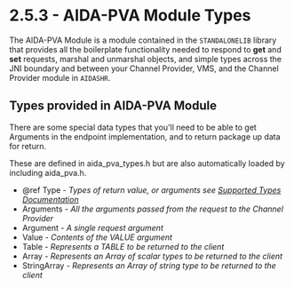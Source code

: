 # 2.5.3 - AIDA-PVA Module Types

The AIDA-PVA Module is a module contained in the `STANDALONELIB` library that provides all the boilerplate functionality
needed to respond to **get** and **set** requests, marshal and unmarshal objects, and simple types across the JNI
boundary and between your Channel Provider, VMS, and the Channel Provider module in `AIDASHR`.

## Types provided in AIDA-PVA Module

There are some special data types that you'll need to be able to get Arguments in the endpoint implementation, and to
return package up data for return.

These are defined in aida_pva_types.h but are also automatically loaded by including aida_pva.h.

- @ref Type - _Types of return value, or arguments see [Supported Types Documentation](2_4_Supported_Types.md)_
- Arguments - _All the arguments passed from the request to the Channel Provider_
- Argument - _A single request argument_
- Value - _Contents of the VALUE argument_
- Table - _Represents a TABLE to be returned to the client_
- Array - _Represents an Array of scalar types to be returned to the client_
- StringArray - _Represents an Array of string type to be returned to the client_

